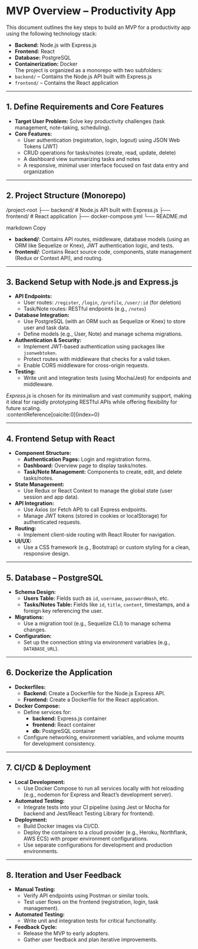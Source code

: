 # MVP Overview – Productivity App

This document outlines the key steps to build an MVP for a productivity app using the following technology stack:
- **Backend:** Node.js with Express.js
- **Frontend:** React
- **Database:** PostgreSQL
- **Containerization:** Docker  
The project is organized as a monorepo with two subfolders:
- `backend/` – Contains the Node.js API built with Express.js
- `frontend/` – Contains the React application

---

## 1. Define Requirements and Core Features

- **Target User Problem:** Solve key productivity challenges (task management, note-taking, scheduling).
- **Core Features:**
  - User authentication (registration, login, logout) using JSON Web Tokens (JWT)
  - CRUD operations for tasks/notes (create, read, update, delete)
  - A dashboard view summarizing tasks and notes
  - A responsive, minimal user interface focused on fast data entry and organization

---

## 2. Project Structure (Monorepo)

/project-root ├── backend/ # Node.js API built with Express.js ├── frontend/ # React application ├── docker-compose.yml └── README.md

markdown
Copy

- **backend/**: Contains API routes, middleware, database models (using an ORM like Sequelize or Knex), JWT authentication logic, and tests.
- **frontend/**: Contains React source code, components, state management (Redux or Context API), and routing.

---

## 3. Backend Setup with Node.js and Express.js

- **API Endpoints:**
  - User routes: `/register`, `/login`, `/profile`, `/user/:id` (for deletion)
  - Task/Note routes: RESTful endpoints (e.g., `/notes`)
- **Database Integration:**
  - Use PostgreSQL (with an ORM such as Sequelize or Knex) to store user and task data.
  - Define models (e.g., User, Note) and manage schema migrations.
- **Authentication & Security:**
  - Implement JWT-based authentication using packages like `jsonwebtoken`.
  - Protect routes with middleware that checks for a valid token.
  - Enable CORS middleware for cross-origin requests.
- **Testing:**
  - Write unit and integration tests (using Mocha/Jest) for endpoints and middleware.

*Express.js* is chosen for its minimalism and vast community support, making it ideal for rapidly prototyping RESTful APIs while offering flexibility for future scaling.  
:contentReference[oaicite:0]{index=0}

---

## 4. Frontend Setup with React

- **Component Structure:**
  - **Authentication Pages:** Login and registration forms.
  - **Dashboard:** Overview page to display tasks/notes.
  - **Task/Note Management:** Components to create, edit, and delete tasks/notes.
- **State Management:**
  - Use Redux or React Context to manage the global state (user session and app data).
- **API Integration:**
  - Use Axios (or Fetch API) to call Express endpoints.
  - Manage JWT tokens (stored in cookies or localStorage) for authenticated requests.
- **Routing:**
  - Implement client-side routing with React Router for navigation.
- **UI/UX:**
  - Use a CSS framework (e.g., Bootstrap) or custom styling for a clean, responsive design.

---

## 5. Database – PostgreSQL

- **Schema Design:**
  - **Users Table:** Fields such as `id`, `username`, `passwordHash`, etc.
  - **Tasks/Notes Table:** Fields like `id`, `title`, `content`, timestamps, and a foreign key referencing the user.
- **Migrations:**
  - Use a migration tool (e.g., Sequelize CLI) to manage schema changes.
- **Configuration:**
  - Set up the connection string via environment variables (e.g., `DATABASE_URL`).

---

## 6. Dockerize the Application

- **Dockerfiles:**
  - **Backend:** Create a Dockerfile for the Node.js Express API.
  - **Frontend:** Create a Dockerfile for the React application.
- **Docker Compose:**
  - Define services for:
    - **backend:** Express.js container
    - **frontend:** React container
    - **db:** PostgreSQL container
  - Configure networking, environment variables, and volume mounts for development consistency.

---

## 7. CI/CD & Deployment

- **Local Development:**
  - Use Docker Compose to run all services locally with hot reloading (e.g., nodemon for Express and React’s development server).
- **Automated Testing:**
  - Integrate tests into your CI pipeline (using Jest or Mocha for backend and Jest/React Testing Library for frontend).
- **Deployment:**
  - Build Docker images via CI/CD.
  - Deploy the containers to a cloud provider (e.g., Heroku, Northflank, AWS ECS) with proper environment configurations.
  - Use separate configurations for development and production environments.

---

## 8. Iteration and User Feedback

- **Manual Testing:**
  - Verify API endpoints using Postman or similar tools.
  - Test user flows on the frontend (registration, login, task management).
- **Automated Testing:**
  - Write unit and integration tests for critical functionality.
- **Feedback Cycle:**
  - Release the MVP to early adopters.
  - Gather user feedback and plan iterative improvements.